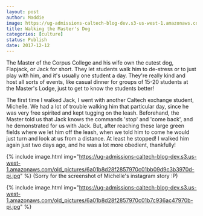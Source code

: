 ```yaml
---
layout: post
author: Maddie
image: https://ug-admissions-caltech-blog-dev.s3-us-west-1.amazonaws.com/old_pictures/caltech_as_it_happens/6a0105349b8251970b01b8d2c0fd99970c.jpg
title: Walking the Master's Dog
categories: [culture]
status: Publish
date: 2017-12-12
---
```


The Master of the Corpus College and his wife own the cutest dog, Flapjack, or Jack for short. They let students walk him to de-stress or to just play with him, and it's usually one student a day. They're really kind and host all sorts of events, like casual dinner for groups of 15-20 students at the Master's Lodge, just to get to know the students better!

The first time I walked Jack, I went with another Caltech exchange student, Michelle. We had a lot of trouble walking him that particular day, since he was very free spirited and kept tugging on the leash. Beforehand, the Master told us that Jack knows the commands 'stop' and 'come back', and he demonstrated for us with Jack. But, after reaching these large green fields where we let him off the leash, when we told him to come he would just turn and look at us from a distance. At least he stopped!
I walked him again just two days ago, and he was a lot more obedient, thankfully!


{% include image.html img="https://ug-admissions-caltech-blog-dev.s3.us-west-1.amazonaws.com/old_pictures/6a01b8d28f2857970c01bb09d9c3b3970d-pi.jpg" %}
(Sorry for the screenshot of Michelle's instagram story :P)


{% include image.html img="https://ug-admissions-caltech-blog-dev.s3.us-west-1.amazonaws.com/old_pictures/6a01b8d28f2857970c01b7c936ac47970b-pi.jpg" %}
